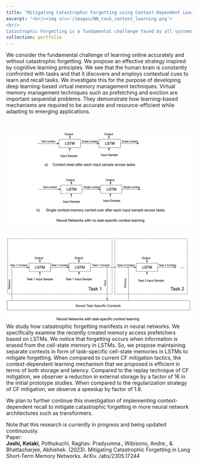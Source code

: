 ```yaml
---
title: "Mitigating Catastrophic Forgetting using Context-Dependent Learning"
excerpt: "<br/><img src='/images/NN_task_context_learning.png'> 
<br/>
Catastrophic Forgetting is a fundamental challenge faced by all systems that learn online. We propose leveraging the cognitive inspiration of context-dependent learning to reduce forgetting in a resource-efficient manner."
collection: portfolio
---
```


We consider the fundamental challenge of learning online accurately and without catastrophic forgetting. We propose an effective strategy inspired by cognitive learning principles. We see that the human brain is constantly confronted with tasks and that it discovers and employs contextual cues to learn and recall tasks. We investigate this for the purpose of developing deep learning-based virtual memory management techniques. Virtual memory management techniques such as prefetching and eviction are important sequential problems. They demonstrate how learning-based mechanisms are required to be accurate and resource-efficient while adapting to emerging applications.

<br/>
<br/><img src='/images/NN_No_task_context_learning.png'> 

<br/>
<br/><img src='/images/NN_task_context_learning.png'>
<br/>
We study how catastrophic forgetting manifests in neural networks. We specifically examine the recently created memory access prefetchers based on LSTMs. We notice that forgetting occurs when information is erased from the cell-state memory in LSTMs. So, we propose maintaining separate contexts in form of task-specific cell-state memories in LSTMs to mitigate forgetting.
When compared to current CF mitigation tactics, the context-dependent learning mechanism that we proposed is efficient in terms of both storage and latency. Compared to the replay technique of CF mitigation, we observer a reduction in external storage by a factor of 16 in the initial prototype studies. When compared to the regularization strategy of CF mitigation, we observe a speedup by factor of 1.6.

We plan to further continue this investigation of implementing context-dependent recall to mitigate catastrophic forgetting in more neural network architectures such as transformers. 

Note that this research is currently in progress and being updated continuously.
<br/>
Paper: 
<br/>
**Joshi, Ketaki**, Pothukuchi, Raghav. Pradyumna., Wibisono, Andre., & Bhattacharjee, Abhishek. (2023). Mitigating Catastrophic Forgetting in Long Short-Term Memory Networks. ArXiv. /abs/2305.17244

